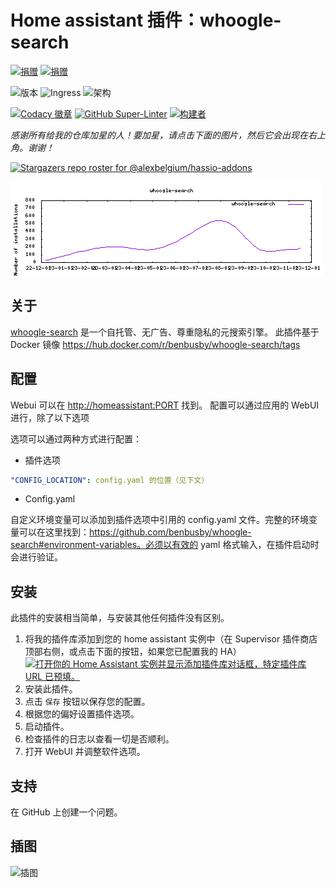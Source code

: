 # Home assistant 插件：whoogle-search

[![捐赠][donation-badge]](https://www.buymeacoffee.com/alexbelgium)
[![捐赠][paypal-badge]](https://www.paypal.com/donate/?hosted_button_id=DZFULJZTP3UQA)

![版本](https://img.shields.io/badge/dynamic/json?label=Version&query=%24.version&url=https%3A%2F%2Fraw.githubusercontent.com%2Falexbelgium%2Fhassio-addons%2Fmaster%2Fwhoogle%2Fconfig.json)
![Ingress](https://img.shields.io/badge/dynamic/json?label=Ingress&query=%24.ingress&url=https%3A%2F%2Fraw.githubusercontent.com%2Falexbelgium%2Fhassio-addons%2Fmaster%2Fwhoogle%2Fconfig.json)
![架构](https://img.shields.io/badge/dynamic/json?color=success&label=Arch&query=%24.arch&url=https%3A%2F%2Fraw.githubusercontent.com%2Falexbelgium%2Fhassio-addons%2Fmaster%2Fwhoogle%2Fconfig.json)

[![Codacy 徽章](https://app.codacy.com/project/badge/Grade/9c6cf10bdbba45ecb202d7f579b5be0e)](https://www.codacy.com/gh/alexbelgium/hassio-addons/dashboard?utm_source=github.com&utm_medium=referral&utm_content=alexbelgium/hassio-addons&utm_campaign=Badge_Grade)
[![GitHub Super-Linter](https://img.shields.io/github/actions/workflow/status/alexbelgium/hassio-addons/weekly-supelinter.yaml?label=Lint%20code%20base)](https://github.com/alexbelgium/hassio-addons/actions/workflows/weekly-supelinter.yaml)
[![构建者](https://img.shields.io/github/actions/workflow/status/alexbelgium/hassio-addons/onpush_builder.yaml?label=Builder)](https://github.com/alexbelgium/hassio-addons/actions/workflows/onpush_builder.yaml)

[donation-badge]: https://img.shields.io/badge/Buy%20me%20a%20coffee%20(no%20paypal)-%23d32f2f?logo=buy-me-a-coffee&style=flat&logoColor=white
[paypal-badge]: https://img.shields.io/badge/Buy%20me%20a%20coffee%20with%20Paypal-0070BA?logo=paypal&style=flat&logoColor=white

_感谢所有给我的仓库加星的人！要加星，请点击下面的图片，然后它会出现在右上角。谢谢！_

[![Stargazers repo roster for @alexbelgium/hassio-addons](https://raw.githubusercontent.com/alexbelgium/hassio-addons/master/.github/stars2.svg)](https://github.com/alexbelgium/hassio-addons/stargazers)

![下载趋势](https://raw.githubusercontent.com/alexbelgium/hassio-addons/master/whoogle/stats.png)

## 关于

[whoogle-search](https://github.com/benbusby/whoogle-search) 是一个自托管、无广告、尊重隐私的元搜索引擎。
此插件基于 Docker 镜像 https://hub.docker.com/r/benbusby/whoogle-search/tags

## 配置

Webui 可以在 <http://homeassistant:PORT> 找到。
配置可以通过应用的 WebUI 进行，除了以下选项

选项可以通过两种方式进行配置：

- 插件选项

```yaml
"CONFIG_LOCATION": config.yaml 的位置（见下文）
```

- Config.yaml

自定义环境变量可以添加到插件选项中引用的 config.yaml 文件。完整的环境变量可以在这里找到：https://github.com/benbusby/whoogle-search#environment-variables。必须以有效的 yaml 格式输入，在插件启动时会进行验证。

## 安装

此插件的安装相当简单，与安装其他任何插件没有区别。

1. 将我的插件库添加到您的 home assistant 实例中（在 Supervisor 插件商店顶部右侧，或点击下面的按钮，如果您已配置我的 HA）
   [![打开你的 Home Assistant 实例并显示添加插件库对话框，特定插件库 URL 已预填。](https://my.home-assistant.io/badges/supervisor_add_addon_repository.svg)](https://my.home-assistant.io/redirect/supervisor_add_addon_repository/?repository_url=https%3A%2F%2Fgithub.com%2Falexbelgium%2Fhassio-addons)
1. 安装此插件。
1. 点击 `保存` 按钮以保存您的配置。
1. 根据您的偏好设置插件选项。
1. 启动插件。
1. 检查插件的日志以查看一切是否顺利。
1. 打开 WebUI 并调整软件选项。

## 支持

在 GitHub 上创建一个问题。

## 插图

![插图](https://github.com/benbusby/whoogle-search/raw/main/docs/screenshot_desktop.jpg)

[repository]: https://github.com/alexbelgium/hassio-addons